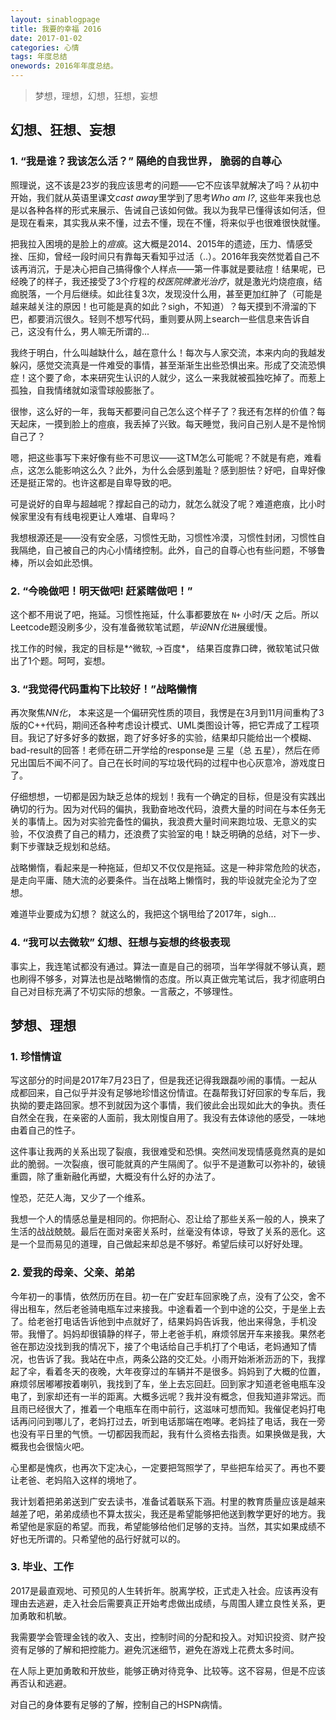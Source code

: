 ```yaml
---
layout: sinablogpage
title: 我要的幸福 2016
date: 2017-01-02
categories: 心情 
tags: 年度总结
onewords: 2016年年度总结。
---
```

> 梦想，理想，幻想，狂想，妄想


## 幻想、狂想、妄想

### 1. “我是谁？我该怎么活？” 隔绝的自我世界， 脆弱的自尊心

照理说，这不该是23岁的我应该思考的问题——它不应该早就解决了吗？从初中开始，我们就从英语里课文*cast away*里学到了思考*Who am I?*, 这些年来我也总是以各种各样的形式来展示、告诫自己该如何做。我以为我早已懂得该如何活，但是现在看来，其实我从来不懂，过去不懂，现在不懂，将来似乎也很难很快就懂。

把我拉入困境的是脸上的*痘痕*。这大概是2014、2015年的遗迹，压力、情感受挫、压抑，曾经一段时间只有靠每天看知乎过活（..）。2016年我突然觉着自己不该再消沉，于是决心把自己搞得像个人样点——第一件事就是要祛痘！结果呢，已经晚了的样子，我还接受了3个疗程的*校医院牌激光治疗*，就是激光灼烧痘痕，结痂脱落，一个月后继续。如此往复3次，发现没什么用，甚至更加红肿了（可能是越来越关注的原因！也可能是真的如此？sigh，不知道）？每天摸到不滑溜的下巴，都要消沉很久。轻则不想写代码，重则要从网上search一些信息来告诉自己，这没有什么，男人嘛无所谓的...

我终于明白，什么叫越缺什么，越在意什么！每次与人家交流，本来内向的我越发躲闪，感觉交流真是一件难受的事情，甚至渐渐生出些恐惧出来。形成了交流恐惧症！这个要了命，本来研究生认识的人就少，这么一来我就被孤独吃掉了。而惹上孤独，自我情绪就如滚雪球般膨胀了。

很惨，这么好的一年，我每天都要问自己怎么这个样子了？我还有怎样的价值？每天起床，一摸到脸上的痘痕，我丢掉了兴致。每天睡觉，我问自己别人是不是怜悯自己了？

嗯，把这些事写下来好像有些不可思议——这TM怎么可能呢？不就是有疤，难看点，这怎么能影响这么久？此外，为什么会感到羞耻？感到胆怯？好吧，自卑好像还是挺正常的。也许这都是自卑导致的吧。

可是说好的自卑与超越呢？撑起自己的动力，就怎么就没了呢？难道疤痕，比小时候家里没有有线电视更让人难堪、自卑吗？

我想根源还是——没有安全感，习惯性无助，习惯性冷漠，习惯性封闭，习惯性自我隔绝，自己被自己的内心小情绪控制。此外，自己的自尊心也有些问题，不够鲁棒，所以会如此恐惧。


### 2. “今晚做吧！明天做吧! 赶紧瞎做吧！”

这个都不用说了吧，拖延。习惯性拖延，什么事都要放在 `N+` 小时/天 之后。所以Leetcode题没刷多少，没有准备微软笔试题，*毕设NN化*进展缓慢。

找工作的时候，我定的目标是*^微软, ->百度*， 结果百度靠口碑，微软笔试只做出了1个题。呵呵，妄想。

### 3. “我觉得代码重构下比较好！”战略懒惰


再次聚焦*NN化*， 本来这是一个偏研究性质的项目，我愣是在3月到11月间重构了3版的C++代码，期间还各种考虑设计模式、UML类图设计等，把它弄成了工程项目。我记了好多好多的数据，跑了好多好多的实验，结果却只能给出一个模糊、bad-result的回答！老师在研二开学给的response是 三星（总 五星），然后在师兄出国后不闻不问了。自己在长时间的写垃圾代码的过程中也心灰意冷，游戏度日了。

仔细想想，一切都是因为缺乏总体的规划！我有一个确定的目标，但是没有实践出确切的行为。因为对代码的偏执，我勤奋地改代码，浪费大量的时间在与本任务无关的事情上。因为对实验完备性的偏执，我浪费大量时间来跑垃圾、无意义的实验，不仅浪费了自己的精力，还浪费了实验室的电！缺乏明确的总结，对下一步、剩下步骤缺乏规划和总结。

战略懒惰，看起来是一种拖延，但却又不仅仅是拖延。这是一种非常危险的状态，是走向平庸、随大流的必要条件。当在战略上懒惰时，我的毕设就完全沦为了空想。

难道毕业要成为幻想？ 就这么的，我把这个锅甩给了2017年，sigh...

### 4. “我可以去微软” 幻想、狂想与妄想的终极表现

事实上，我连笔试都没有通过。算法一直是自己的弱项，当年学得就不够认真，题也刷得不够多，对算法也是战略懒惰的态度。所以真正做完笔试后，我才彻底明白自己对目标充满了不切实际的想象。一言蔽之，不够理性。

## 梦想、理想

### 1. 珍惜情谊

写这部分的时间是2017年7月23日了，但是我还记得我跟磊吵闹的事情。一起从成都回来，自己似乎并没有足够地珍惜这份情谊。在磊帮我订好回家的专车后，我执拗的要走路回家。想不到就因为这个事情，我们彼此会出现如此大的争执。责任自然全在我，在亲密的人面前，我太刚愎自用了。我没有去体谅他的感受，一味地由着自己的性子。

这件事让我两的关系出现了裂痕，我很难受和恐惧。突然间发现情感竟然真的是如此的脆弱。一次裂痕，很可能就真的产生隔阂了。似乎不是道歉可以弥补的，破镜重圆，除了重新融化再塑，大概没有什么好的办法了。

惶恐，茫茫人海，又少了一个维系。

我想一个人的情感总量是相同的。你把耐心、忍让给了那些关系一般的人，换来了生活的战战兢兢。最后在面对亲密关系时，丝毫没有体谅，导致了关系的恶化。这是一个显而易见的道理，自己做起来却总是不够好。希望后续可以好好处理。

### 2. 爱我的母亲、父亲、弟弟

今年初一的事情，依然历历在目。初一在广安赶车回家晚了点，没有了公交，舍不得出租车，然后老爸骑电瓶车过来接我。中途看着一个到中途的公交，于是坐上去了。给老爸打电话告诉他到中点就好了，结果妈妈告诉我，他出来得急，手机没带。我懵了。妈妈却很镇静的样子，带上老爸手机，麻烦邻居开车来接我。果然老爸在那边没找到我的情况下，接了个电话给自己手机打了个电话，老妈通知了情况，也告诉了我。我站在中点，两条公路的交汇处。小雨开始淅淅沥沥的下，我撑起了伞，看着冬天的夜晚，大年夜穿过的车辆并不是很多。妈妈到了大概的位置，麻烦邻居嘟嘟按着喇叭，我找到了车，坐上去忘回赶。回到家才知道老爸电瓶车没电了，到家却还有一半的距离。大概多远呢？我并没有概念，但我知道非常远。而且雨已经很大了，推着一个电瓶车在雨中前行，这滋味可想而知。我催促老妈打电话再问问到哪儿了，老妈打过去，听到电话那端在咆哮。老妈挂了电话，我在一旁也没有平日里的气愤。一切都因我而起，我有什么资格去指责。如果换做是我，大概我也会很恼火吧。

心里都是愧疚，也再次下定决心，一定要把驾照学了，早些把车给买了。再也不要让老爸、老妈陷入这样的境地了。

我计划着把弟弟送到广安去读书，准备试着联系下涵。村里的教育质量应该是越来越差了吧，弟弟成绩也不算太拔尖，我还是希望能够把他送到教学更好的地方。我希望他是家庭的希望。而我，希望能够给他们足够的支持。当然，其实如果成绩不好也无所谓的。只希望他的品行好就可以的。

### 3. 毕业、工作

2017是最直观地、可预见的人生转折年。脱离学校，正式走入社会。应该再没有理由去逃避，走入社会后需要真正开始考虑做出成绩，与周围人建立良性关系，更加勇敢和机敏。

我需要学会管理金钱的收入、支出，控制时间的分配和投入。对知识投资、财产投资有足够的了解和把控能力。避免沉迷细节，避免在游戏上花费太多时间。

在人际上更加勇敢和开放些，能够正确对待竞争、比较等。这不容易，但是不应该再否认和逃避。

对自己的身体要有足够的了解，控制自己的HSPN病情。